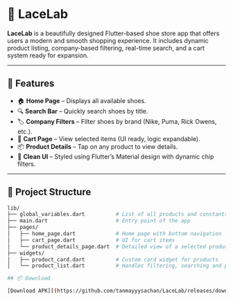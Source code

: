 # 👟 LaceLab

**LaceLab** is a beautifully designed Flutter-based shoe store app that offers users a modern and smooth shopping experience. It includes dynamic product listing, company-based filtering, real-time search, and a cart system ready for expansion.

---

## 📱 Features

- 🏠 **Home Page** – Displays all available shoes.
- 🔍 **Search Bar** – Quickly search shoes by title.
- 🏷️ **Company Filters** – Filter shoes by brand (Nike, Puma, Rick Owens, etc.).
- 🛒 **Cart Page** – View selected items (UI ready, logic expandable).
- 📦 **Product Details** – Tap on any product to view details.
- 🎨 **Clean UI** – Styled using Flutter’s Material design with dynamic chip filters.

---

## 🧱 Project Structure

```bash
lib/
├── global_variables.dart          # List of all products and constants
├── main.dart                      # Entry point of the app
├── pages/
│   ├── home_page.dart             # Home page with bottom navigation
│   ├── cart_page.dart             # UI for cart items
│   └── product_details_page.dart  # Detailed view of a selected product
├── widgets/
│   ├── product_card.dart          # Custom card widget for products
│   └── product_list.dart          # Handles filtering, searching and product UI

## 📦 Download

[Download APK][(https://github.com/tanmayyysachan/LaceLab/releases/download/v1.0/app-release.apk)]
